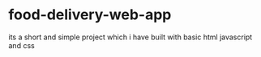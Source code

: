 # food-delivery-web-app
its a short and simple project which i have built with basic html javascript and css
